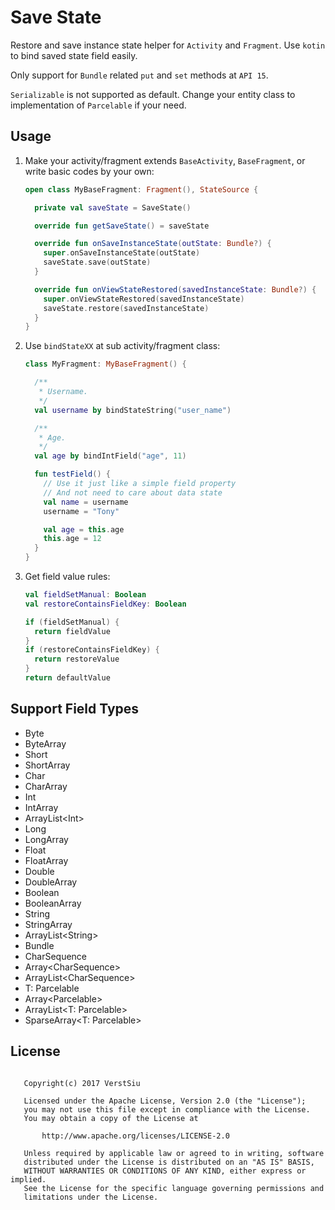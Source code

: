 
# Save State

Restore and save instance state helper for `Activity` and `Fragment`. Use `kotin` to bind saved state field easily.

Only support for `Bundle` related `put` and `set` methods at `API 15`.

`Serializable` is not supported as default. Change your entity class to implementation of `Parcelable` if your need.

## Usage

1. Make your activity/fragment extends `BaseActivity`, `BaseFragment`, or write basic codes by your own:

    ```kotlin
    open class MyBaseFragment: Fragment(), StateSource {

      private val saveState = SaveState()

      override fun getSaveState() = saveState

      override fun onSaveInstanceState(outState: Bundle?) {
        super.onSaveInstanceState(outState)
        saveState.save(outState)
      }

      override fun onViewStateRestored(savedInstanceState: Bundle?) {
        super.onViewStateRestored(savedInstanceState)
        saveState.restore(savedInstanceState)
      }
    }
    ```

2. Use `bindStateXX` at sub activity/fragment class:

    ```kotlin
    class MyFragment: MyBaseFragment() {

      /**
       * Username.
       */
      val username by bindStateString("user_name")

      /**
       * Age.
       */
      val age by bindIntField("age", 11)

      fun testField() {
        // Use it just like a simple field property
        // And not need to care about data state
        val name = username
        username = "Tony"

        val age = this.age
        this.age = 12
      }
    }
    ```

3. Get field value rules:

    ```kotlin
    val fieldSetManual: Boolean
    val restoreContainsFieldKey: Boolean

    if (fieldSetManual) {
      return fieldValue
    }
    if (restoreContainsFieldKey) {
      return restoreValue
    }
    return defaultValue
    ```

## Support Field Types

* Byte
* ByteArray
* Short
* ShortArray
* Char
* CharArray
* Int
* IntArray
* ArrayList&lt;Int&gt;
* Long
* LongArray
* Float
* FloatArray
* Double
* DoubleArray
* Boolean
* BooleanArray
* String
* StringArray
* ArrayList&lt;String&gt;
* Bundle
* CharSequence
* Array&lt;CharSequence&gt;
* ArrayList&lt;CharSequence&gt;
* T: Parcelable
* Array&lt;Parcelable&gt;
* ArrayList&lt;T: Parcelable&gt;
* SparseArray&lt;T: Parcelable&gt;

## License

```

   Copyright(c) 2017 VerstSiu

   Licensed under the Apache License, Version 2.0 (the "License");
   you may not use this file except in compliance with the License.
   You may obtain a copy of the License at

       http://www.apache.org/licenses/LICENSE-2.0

   Unless required by applicable law or agreed to in writing, software
   distributed under the License is distributed on an "AS IS" BASIS,
   WITHOUT WARRANTIES OR CONDITIONS OF ANY KIND, either express or implied.
   See the License for the specific language governing permissions and
   limitations under the License.

```